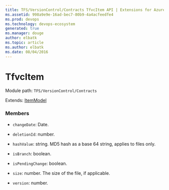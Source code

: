 ```yaml
---
title: TFS/VersionControl/Contracts TfvcItem API | Extensions for Azure DevOps Services
ms.assetid: 998a9e9e-16ad-bec7-80b9-4a4acfeedfe4
ms.prod: devops
ms.technology: devops-ecosystem
generated: true
ms.manager: douge
author: elbatk
ms.topic: article
ms.author: elbatk
ms.date: 08/04/2016
---
```


# TfvcItem

Module path: `TFS/VersionControl/Contracts`

Extends: [ItemModel](../../../TFS/VersionControl/Contracts/ItemModel.md)

### Members

* `changeDate`: Date. 

* `deletionId`: number. 

* `hashValue`: string. MD5 hash as a base 64 string, applies to files only.

* `isBranch`: boolean. 

* `isPendingChange`: boolean. 

* `size`: number. The size of the file, if applicable.

* `version`: number. 

